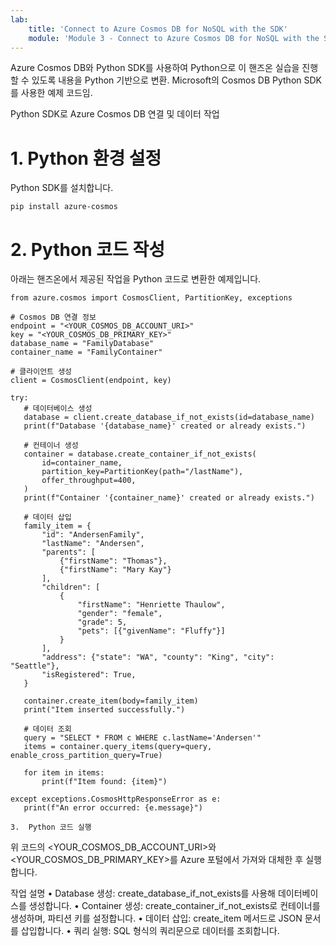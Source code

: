 ```yaml
---
lab:
    title: 'Connect to Azure Cosmos DB for NoSQL with the SDK'
    module: 'Module 3 - Connect to Azure Cosmos DB for NoSQL with the SDK with Python'
---
```


Azure Cosmos DB와 Python SDK를 사용하여 Python으로 이 핸즈온 실습을 진행할 수 있도록 내용을 Python 기반으로 변환. 
Microsoft의 Cosmos DB Python SDK를 사용한 예제 코드임.

Python SDK로 Azure Cosmos DB 연결 및 데이터 작업
# 1.	Python 환경 설정
Python SDK를 설치합니다.
 ```
pip install azure-cosmos
 ```

# 2.	Python 코드 작성
아래는 핸즈온에서 제공된 작업을 Python 코드로 변환한 예제입니다.
 ```
from azure.cosmos import CosmosClient, PartitionKey, exceptions

# Cosmos DB 연결 정보
endpoint = "<YOUR_COSMOS_DB_ACCOUNT_URI>"
key = "<YOUR_COSMOS_DB_PRIMARY_KEY>"
database_name = "FamilyDatabase"
container_name = "FamilyContainer"

# 클라이언트 생성
client = CosmosClient(endpoint, key)

try:
    # 데이터베이스 생성
    database = client.create_database_if_not_exists(id=database_name)
    print(f"Database '{database_name}' created or already exists.")

    # 컨테이너 생성
    container = database.create_container_if_not_exists(
        id=container_name,
        partition_key=PartitionKey(path="/lastName"),
        offer_throughput=400,
    )
    print(f"Container '{container_name}' created or already exists.")

    # 데이터 삽입
    family_item = {
        "id": "AndersenFamily",
        "lastName": "Andersen",
        "parents": [
            {"firstName": "Thomas"},
            {"firstName": "Mary Kay"}
        ],
        "children": [
            {
                "firstName": "Henriette Thaulow",
                "gender": "female",
                "grade": 5,
                "pets": [{"givenName": "Fluffy"}]
            }
        ],
        "address": {"state": "WA", "county": "King", "city": "Seattle"},
        "isRegistered": True,
    }

    container.create_item(body=family_item)
    print("Item inserted successfully.")

    # 데이터 조회
    query = "SELECT * FROM c WHERE c.lastName='Andersen'"
    items = container.query_items(query=query, enable_cross_partition_query=True)

    for item in items:
        print(f"Item found: {item}")

except exceptions.CosmosHttpResponseError as e:
    print(f"An error occurred: {e.message}")

 ```

	3.	Python 코드 실행
위 코드의 <YOUR_COSMOS_DB_ACCOUNT_URI>와 <YOUR_COSMOS_DB_PRIMARY_KEY>를 Azure 포털에서 가져와 대체한 후 실행합니다.

작업 설명
	•	Database 생성: create_database_if_not_exists를 사용해 데이터베이스를 생성합니다.
	•	Container 생성: create_container_if_not_exists로 컨테이너를 생성하며, 파티션 키를 설정합니다.
	•	데이터 삽입: create_item 메서드로 JSON 문서를 삽입합니다.
	•	쿼리 실행: SQL 형식의 쿼리문으로 데이터를 조회합니다.
